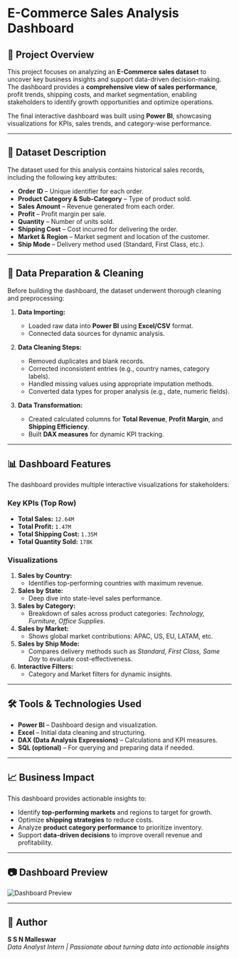 
# **E-Commerce Sales Analysis Dashboard**

## **📌 Project Overview**
This project focuses on analyzing an **E-Commerce sales dataset** to uncover key business insights and support data-driven decision-making.  
The dashboard provides a **comprehensive view of sales performance**, profit trends, shipping costs, and market segmentation, enabling stakeholders to identify growth opportunities and optimize operations.

The final interactive dashboard was built using **Power BI**, showcasing visualizations for KPIs, sales trends, and category-wise performance.

---

## **📂 Dataset Description**
The dataset used for this analysis contains historical sales records, including the following key attributes:
- **Order ID** – Unique identifier for each order.
- **Product Category & Sub-Category** – Type of product sold.
- **Sales Amount** – Revenue generated from each order.
- **Profit** – Profit margin per sale.
- **Quantity** – Number of units sold.
- **Shipping Cost** – Cost incurred for delivering the order.
- **Market & Region** – Market segment and location of the customer.
- **Ship Mode** – Delivery method used (Standard, First Class, etc.).

---

## **🧹 Data Preparation & Cleaning**
Before building the dashboard, the dataset underwent thorough cleaning and preprocessing:
1. **Data Importing:**  
   - Loaded raw data into **Power BI** using **Excel/CSV** format.
   - Connected data sources for dynamic analysis.

2. **Data Cleaning Steps:**
   - Removed duplicates and blank records.
   - Corrected inconsistent entries (e.g., country names, category labels).
   - Handled missing values using appropriate imputation methods.
   - Converted data types for proper analysis (e.g., date, numeric fields).

3. **Data Transformation:**
   - Created calculated columns for **Total Revenue**, **Profit Margin**, and **Shipping Efficiency**.
   - Built **DAX measures** for dynamic KPI tracking.

---

## **📊 Dashboard Features**
The dashboard provides multiple interactive visualizations for stakeholders:

### **Key KPIs (Top Row)**
- **Total Sales:** `12.64M`
- **Total Profit:** `1.47M`
- **Total Shipping Cost:** `1.35M`
- **Total Quantity Sold:** `178K`

### **Visualizations**
1. **Sales by Country:**  
   - Identifies top-performing countries with maximum revenue.
2. **Sales by State:**  
   - Deep dive into state-level sales performance.
3. **Sales by Category:**  
   - Breakdown of sales across product categories: *Technology, Furniture, Office Supplies*.
4. **Sales by Market:**  
   - Shows global market contributions: APAC, US, EU, LATAM, etc.
5. **Sales by Ship Mode:**  
   - Compares delivery methods such as *Standard, First Class, Same Day* to evaluate cost-effectiveness.
6. **Interactive Filters:**  
   - Category and Market filters for dynamic insights.

---

## **🛠 Tools & Technologies Used**
- **Power BI** – Dashboard design and visualization.
- **Excel** – Initial data cleaning and structuring.
- **DAX (Data Analysis Expressions)** – Calculations and KPI measures.
- **SQL (optional)** – For querying and preparing data if needed.

---

## **📈 Business Impact**
This dashboard provides actionable insights to:
- Identify **top-performing markets** and regions to target for growth.
- Optimize **shipping strategies** to reduce costs.
- Analyze **product category performance** to prioritize inventory.
- Support **data-driven decisions** to improve overall revenue and profitability.

---

## **📷 Dashboard Preview**
![Dashboard Preview](images/Dashboard_Preview.png)


---

## **👤 Author**
**S S N Malleswar**  
*Data Analyst Intern | Passionate about turning data into actionable insights*
